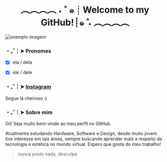 <h1 align="center"> ︵︵︵︵ ˖ ˚ ๑┊Welcome to my GitHub!┊๑  ̊ ˖ ︵︵︵︵ </h1>


<img src="exemplo-image.png" alt="exemplo imagem">


<h3>・₊˚┊➤ Pronomes </h3>

- [x] ela / dela
- [x] ele / dele


<h3>・₊˚┊➤ <a href="https://www.instagram.com/cath0de_/">Instagram</a> </h3>
Segue lá cheiroso :)


<h3>・₊˚┊➤ Sobre mim </h3>
Oii! Seja muito bem-vinde ao meu perfil no GitHub. 

Atualmente estudando Hardware, Software e Design, desde muito jovem tive interesse em tais áreas, sempre buscando aprender mais a respeito da tecnologia e estética no mundo virtual. Espero que goste do meu trabalho!

> nunca posto nada, desculpa
